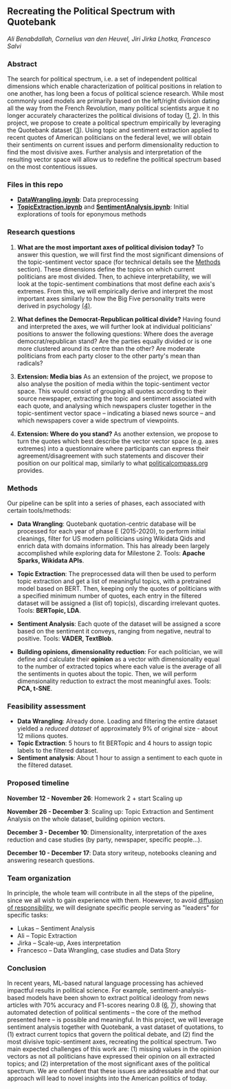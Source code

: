 ## Recreating the Political Spectrum with Quotebank
<i style="text-align: center;"> Ali Benabdallah, Cornelius van den Heuvel, Jiri Jirka Lhotka, Francesco Salvi</i>

### Abstract
The search for political spectrum, i.e. a set of independent political dimensions which enable characterization of political positions in relation to one another, has long been a focus of political science research. While most commonly used models are primarily based on the left/right division dating all the way from the French Revolution, many political scientists argue it no longer accurately characterizes the political divisions of today ([1](https://www.perlego.com/book/532600/beyond-liberal-and-conservative-reassessing-the-political-spectrum-pdf), [2](https://ideas.repec.org/p/osf/socarx/tr8g5.html)). In this project, we propose to create a political spectrum empirically by leveraging the Quotebank dataset ([3](https://dl.acm.org/doi/10.1145/3437963.3441760)). Using topic and sentiment extraction applied to recent quotes of American politicians on the federal level, we will obtain their sentiments on current issues and perform dimensionality reduction to find the most divisive axes. Further analysis and interpretation of the resulting vector space will allow us to redefine the political spectrum based on the most contentious issues.  


### Files in this repo

- **[DataWrangling.ipynb](DataWrangling.ipynb)**: Data preprocessing
- **[TopicExtraction.ipynb](TopicExtraction.ipynb)** and **[SentimentAnalysis.ipynb](SentimentAnalysis.ipynb)**: Initial explorations of tools for eponymous methods 


### Research questions

1. **What are the most important axes of political division today?**
To answer this question, we will first find the most significant dimensions of the topic-sentiment vector space (for technical details see the [Methods](#Methods) section). These dimensions define the topics on which current politicians are most divided. Then, to achieve interpretability, we will look at the topic-sentiment combinations that most define each axis's extremes. From this, we will empirically derive and interpret the most important axes similarly to how the Big Five personality traits were derived in psychology [(4)](https://dl.acm.org/doi/10.1145/3437963.3441760).

2. **What defines the Democrat-Republican political divide?**
Having found and interpreted the axes, we will further look at individual politicians' positions to answer the following questions: Where does the average democrat/republican stand? Are the parties equally divided or is one more clustered around its centre than the other? Are moderate politicians from each party closer to the other party's mean than radicals?

3. **Extension: Media bias**
As an extension of the project, we propose to also analyse the position of media within the topic-sentiment vector space. This would consist of grouping all quotes according to their source newspaper, extracting the topic and sentiment associated with each quote, and analysing which newspapers cluster together in the topic-sentiment vector space – indicating a biased news source – and which newspapers cover a wide spectrum of viewpoints. 

4. **Extension: Where do you stand?**
As another extension, we propose to turn the quotes which best describe the vector vector space (e.g. axes extremes) into a questionnaire where participants can express their agreement/disagreement with such statements and discover their position on our political map, similarly to what [politicalcompass.org](https://www.politicalcompass.org/) provides.

### Methods
Our pipeline can be split into a series of phases, each associated with certain tools/methods:

- **Data Wrangling**: Quotebank quotation-centric database will be processed for each year of phase E (2015-2020), to perform initial cleanings, filter for US modern politicians using Wikidata Qids and enrich data with domains information. This has already been largely accomplished while exploring data for Milestone 2. Tools: **Apache Sparks, Wikidata APIs**.

- **Topic Extraction**: The preprocessed data will then be used to perform topic extraction and get a list of meaningful topics, with a pretrained model based on BERT. Then, keeping only the quotes of politicians with a specified minimum number of quotes, each entry in the filtered dataset will be assigned a (list of) topic(s), discarding irrelevant quotes. Tools: **BERTopic, LDA**.

- **Sentiment Analysis**: Each quote of the dataset will be assigned a score based on the sentiment it conveys, ranging from negative, neutral to positive. Tools: **VADER, TextBlob**.

- **Building opinions, dimensionality reduction**: For each politician, we will define and calculate their **opinion** as a vector with dimensionality equal to the number of extracted topics where each value is the average of all the sentiments in quotes about the topic. Then, we will perform dimensionality reduction to extract the most meaningful axes. Tools: **PCA, t-SNE**.

### Feasibility assessment
- **Data Wrangling**: Already done. Loading and filtering the entire dataset yielded a *reduced dataset* of approximately 9% of original size - about 12 milions quotes.
- **Topic Extraction**: 5 hours to fit BERTopic and 4 hours to assign topic labels to the filtered dataset. 
- **Sentiment analysis**: About 1 hour to assign a sentiment to each quote in the filtered dataset.

### Proposed timeline
**November 12 - November 26**: Homework 2 + start Scaling up

**November 26 - December 3**: Scaling up: Topic Extraction and Sentiment Analysis on the whole dataset, building opinion vectors.

**December 3 - December 10**: Dimensionality, interpretation of the axes reduction and case studies (by party, newspaper, specific people...).

**December 10 - December 17**: Data story writeup, notebooks cleaning and answering research questions.

### Team organization
In principle, the whole team will contribute in all the steps of the pipeline, since we all wish to gain experience with them. Hoewever, to avoid [diffusion of responsibility](https://en.wikipedia.org/wiki/Diffusion_of_responsibility), we will designate specific people serving as "leaders" for specific tasks:
- Lukas – Sentiment Analysis
- Ali – Topic Extraction
- Jirka – Scale-up, Axes interpretation
- Francesco – Data Wrangling, case studies and Data Story


### Conclusion
In recent years, ML-based natural language processing has achieved impactful results in political science. For example, sentiment-analysis-based models have been shown to extract political ideology from news articles with 70% accuracy and F1-scores nearing 0.8 ([6](https://arxiv.org/abs/1809.03485), [7](https://aclanthology.org/P14-1105/)), showing that automated detection of political sentiments – the core of the method presented here – is possible and meaningful. In this project, we will leverage sentiment analysis together with Quotebank, a vast dataset of quotations, to (1) extract current topics that govern the political debate, and (2) find the most divisive topic-sentiment axes, recreating the political spectrum. Two main expected challenges of this work are: (1) missing values in the opinion vectors as not all politicians have expressed their opinion on all extracted topics; and (2) interpretation of the most significant axes of the political spectrum. We are confident that these issues are addressable and that our approach will lead to novel insights into the American politics of today.
